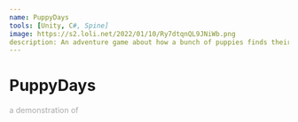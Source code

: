 ```yaml
---
name: PuppyDays
tools: [Unity, C#, Spine]
image: https://s2.loli.net/2022/01/10/Ry7dtqnQL9JNiWb.png
description: An adventure game about how a bunch of puppies finds their disappeared owners
---
```


# PuppyDays

<p style="color:DarkGrey">
a demonstration of 
</p>